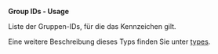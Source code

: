 **Group IDs - Usage**

Liste der Gruppen-IDs, für die das Kennzeichen gilt.

Eine weitere Beschreibung dieses Typs finden Sie unter [types](types/product_groupss-usage.de.md).
